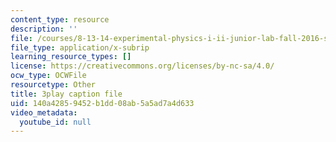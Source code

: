 ```yaml
---
content_type: resource
description: ''
file: /courses/8-13-14-experimental-physics-i-ii-junior-lab-fall-2016-spring-2017/140a42859452b1dd08ab5a5ad7a4d633_lSUET2RmOh4.srt
file_type: application/x-subrip
learning_resource_types: []
license: https://creativecommons.org/licenses/by-nc-sa/4.0/
ocw_type: OCWFile
resourcetype: Other
title: 3play caption file
uid: 140a4285-9452-b1dd-08ab-5a5ad7a4d633
video_metadata:
  youtube_id: null
---
```

